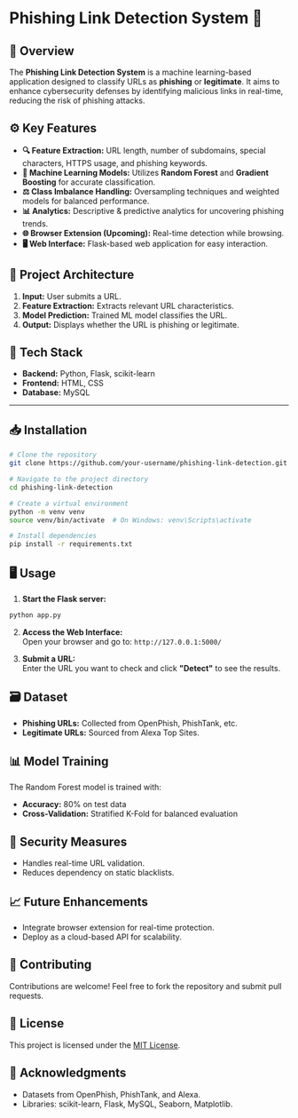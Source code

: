 # Phishing Link Detection System 🚀

## 📌 Overview
The **Phishing Link Detection System** is a machine learning-based application designed to classify URLs as **phishing** or **legitimate**. It aims to enhance cybersecurity defenses by identifying malicious links in real-time, reducing the risk of phishing attacks.

## ⚙️ Key Features
- **🔍 Feature Extraction:** URL length, number of subdomains, special characters, HTTPS usage, and phishing keywords.
- **🤖 Machine Learning Models:** Utilizes **Random Forest** and **Gradient Boosting** for accurate classification.
- **⚖️ Class Imbalance Handling:** Oversampling techniques and weighted models for balanced performance.
- **📊 Analytics:** Descriptive & predictive analytics for uncovering phishing trends.
- **🌐 Browser Extension (Upcoming):** Real-time detection while browsing.
- **🖥️ Web Interface:** Flask-based web application for easy interaction.

## 🚀 Project Architecture
1. **Input:** User submits a URL.
2. **Feature Extraction:** Extracts relevant URL characteristics.
3. **Model Prediction:** Trained ML model classifies the URL.
4. **Output:** Displays whether the URL is phishing or legitimate.

## 🧰 Tech Stack
- **Backend:** Python, Flask, scikit-learn
- **Frontend:** HTML, CSS
- **Database:** MySQL

---

## 📥 Installation
```bash
# Clone the repository
git clone https://github.com/your-username/phishing-link-detection.git

# Navigate to the project directory
cd phishing-link-detection

# Create a virtual environment
python -m venv venv
source venv/bin/activate  # On Windows: venv\Scripts\activate

# Install dependencies
pip install -r requirements.txt
```

## 🖥️ Usage
1. **Start the Flask server:**
```bash
python app.py
```
2. **Access the Web Interface:**  
Open your browser and go to: `http://127.0.0.1:5000/`

3. **Submit a URL:**  
Enter the URL you want to check and click **"Detect"** to see the results.

## 🗃️ Dataset
- **Phishing URLs:** Collected from OpenPhish, PhishTank, etc.
- **Legitimate URLs:** Sourced from Alexa Top Sites.

## 📊 Model Training
The Random Forest model is trained with:
- **Accuracy:** 80% on test data
- **Cross-Validation:** Stratified K-Fold for balanced evaluation

## 🔐 Security Measures
- Handles real-time URL validation.
- Reduces dependency on static blacklists.

## 📈 Future Enhancements
- Integrate browser extension for real-time protection.
- Deploy as a cloud-based API for scalability.

## 🤝 Contributing
Contributions are welcome! Feel free to fork the repository and submit pull requests.

## 📜 License
This project is licensed under the [MIT License](LICENSE).

## 🙌 Acknowledgments
- Datasets from OpenPhish, PhishTank, and Alexa.
- Libraries: scikit-learn, Flask, MySQL, Seaborn, Matplotlib.

